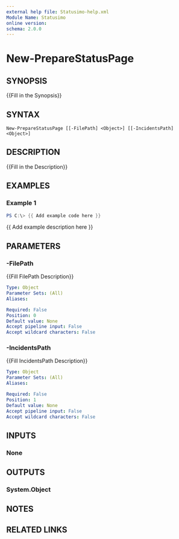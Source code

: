 ```yaml
---
external help file: Statusimo-help.xml
Module Name: Statusimo
online version:
schema: 2.0.0
---
```


# New-PrepareStatusPage

## SYNOPSIS
{{Fill in the Synopsis}}

## SYNTAX

```
New-PrepareStatusPage [[-FilePath] <Object>] [[-IncidentsPath] <Object>]
```

## DESCRIPTION
{{Fill in the Description}}

## EXAMPLES

### Example 1
```powershell
PS C:\> {{ Add example code here }}
```

{{ Add example description here }}

## PARAMETERS

### -FilePath
{{Fill FilePath Description}}

```yaml
Type: Object
Parameter Sets: (All)
Aliases:

Required: False
Position: 0
Default value: None
Accept pipeline input: False
Accept wildcard characters: False
```

### -IncidentsPath
{{Fill IncidentsPath Description}}

```yaml
Type: Object
Parameter Sets: (All)
Aliases:

Required: False
Position: 1
Default value: None
Accept pipeline input: False
Accept wildcard characters: False
```

## INPUTS

### None

## OUTPUTS

### System.Object
## NOTES

## RELATED LINKS
